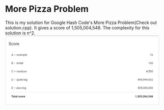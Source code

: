 # More Pizza Problem
This is my solution for Google Hash Code's More Pizza Problem(Check out solution.cpp). It gives a score of 1,505,004,548. The complexity for this solution is n^2.
<br>
![](result.png)

